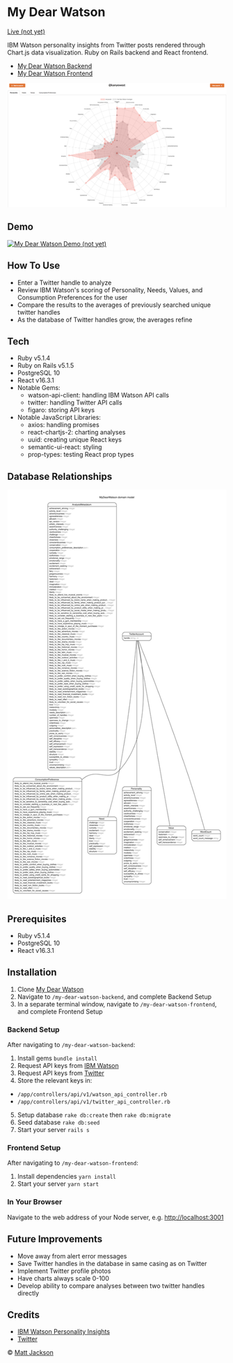# My Dear Watson

[Live (not yet)](https://google.com)

IBM Watson personality insights from Twitter posts rendered through Chart.js data visualization. Ruby on Rails backend and React frontend.

* [My Dear Watson Backend](https://github.com/matjack9/my-dear-watson-backend)
* [My Dear Watson Frontend](https://github.com/matjack9/my-dear-watson-frontend)

![my-dear-watson-screenshot](https://github.com/matjack9/my-dear-watson/blob/master/my-dear-watson-screenshot.png)

## Demo

[![My Dear Watson Demo (not yet)](http://img.youtube.com/vi/YOUTUBE_VIDEO_ID_HERE/0.jpg)](http://www.youtube.com/watch?v=YOUTUBE_VIDEO_ID_HERE)

## How To Use

* Enter a Twitter handle to analyze
* Review IBM Watson's scoring of Personality, Needs, Values, and Consumption Preferences for the user
* Compare the results to the averages of previously searched unique twitter handles
* As the database of Twitter handles grow, the averages refine

## Tech

* Ruby v5.1.4
* Ruby on Rails v5.1.5
* PostgreSQL 10
* React v16.3.1
* Notable Gems:
  * watson-api-client: handling IBM Watson API calls
  * twitter: handling Twitter API calls
  * figaro: storing API keys
* Notable JavaScript Libraries:
  * axios: handling promises
  * react-chartjs-2: charting analyses
  * uuid: creating unique React keys
  * semantic-ui-react: styling
  * prop-types: testing React prop types

## Database Relationships

![my-dear-watson-relationships](https://github.com/matjack9/my-dear-watson/blob/master/my-dear-watson-relationships.png)

## Prerequisites

* Ruby v5.1.4
* PostgreSQL 10
* React v16.3.1

## Installation

1.  Clone [My Dear Watson](https://github.com/matjack9/my-dear-watson)
2.  Navigate to `/my-dear-watson-backend`, and complete Backend Setup
3.  In a separate terminal window, navigate to `/my-dear-watson-frontend`, and complete Frontend Setup

### Backend Setup

After navigating to `/my-dear-watson-backend`:

1.  Install gems `bundle install`
2.  Request API keys from [IBM Watson](https://console.bluemix.net/registration/?target=%2Fdeveloper%2Fwatson%2Fcreate-project%3Fservices%3Dpersonality_insights%26hideTours%3Dtrue&cm_mmc%3DOSocial_Tumblr-_-Watson%2BCore_Watson%2BCore%2B-%2BPlatform-_-WW_WW-_-wdc-ref%26cm_mmc%3DOSocial_Tumblr-_-Watson%2BCore_Watson%2BCore%2B-%2BPlatform-_-WW_WW-_-wdc-ref%26cm_mmca1%3D000000OF%26cm_mmca2%3D10000409)
3.  Request API keys from [Twitter](https://developer.twitter.com/)
4.  Store the relevant keys in:

* `/app/controllers/api/v1/watson_api_controller.rb`
* `/app/controllers/api/v1/twitter_api_controller.rb`

5.  Setup database `rake db:create` then `rake db:migrate`
6.  Seed database `rake db:seed`
7.  Start your server `rails s`

### Frontend Setup

After navigating to `/my-dear-watson-frontend`:

1.  Install dependencies `yarn install`
2.  Start your server `yarn start`

### In Your Browser

Navigate to the web address of your Node server, e.g. [http://localhost:3001](http://localhost:3001)

## Future Improvements

* Move away from alert error messages
* Save Twitter handles in the database in same casing as on Twitter
* Implement Twitter profile photos
* Have charts always scale 0-100
* Develop ability to compare analyses between two twitter handles directly

## Credits

* [IBM Watson Personality Insights](https://www.ibm.com/watson/services/personality-insights/)
* [Twitter](https://twitter.com/)

© [Matt Jackson](https://www.linkedin.com/in/matjack/)
